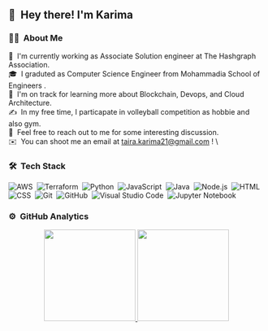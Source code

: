  ## 👋 &nbsp;Hey there! I'm Karima 

### ✌🏻 &nbsp;About Me
📍 &nbsp;I'm currently working as Associate Solution engineer at The Hashgraph Association.\
🎓 &nbsp;I graduted as Computer Science Engineer from Mohammadia School of Engineers .\
🌱 &nbsp;I'm on track for learning more about Blockchain, Devops, and Cloud Architecture.\
✍️ &nbsp;In my free time, I particapate in volleyball competition as hobbie and also gym.\
💬 &nbsp;Feel free to reach out to me for some interesting discussion.\
✉️ &nbsp;You can shoot me an email at taira.karima21@gmail.com ! \

### 🛠 &nbsp;Tech Stack
![AWS](https://img.shields.io/badge/AWS-%23FF9900.svg?style=for-the-badge&logo=amazon-aws&logoColor=white)&nbsp;
![Terraform](https://img.shields.io/badge/terraform-%235835CC.svg?style=for-the-badge&logo=terraform&logoColor=white)&nbsp;
![Python](https://img.shields.io/badge/-Python-05122A?style=flat&logo=python)&nbsp;
![JavaScript](https://img.shields.io/badge/-JavaScript-05122A?style=flat&logo=javascript)&nbsp;
![Java](https://img.shields.io/badge/-Java-05122A?style=flat&logo=Java&logoColor=FFA518)&nbsp;
![Node.js](https://img.shields.io/badge/-Node.js-05122A?style=flat&logo=node.js)&nbsp;
![HTML](https://img.shields.io/badge/-HTML-05122A?style=flat&logo=HTML5)&nbsp;
![CSS](https://img.shields.io/badge/-CSS-05122A?style=flat&logo=CSS3&logoColor=1572B6)&nbsp;
![Git](https://img.shields.io/badge/-Git-05122A?style=flat&logo=git)&nbsp;
![GitHub](https://img.shields.io/badge/-GitHub-05122A?style=flat&logo=github)&nbsp;
![Visual Studio Code](https://img.shields.io/badge/-Visual%20Studio%20Code-05122A?style=flat&logo=visual-studio-code&logoColor=007ACC)&nbsp;
![Jupyter Notebook](https://img.shields.io/badge/jupyter-%23FA0F00.svg?style=flat&logo=jupyter&logoColor=white)&nbsp;

### ⚙️ &nbsp;GitHub Analytics
<p align="center">
<a href="https://github.com/KarimaTaira">
  <img height="180em" src="https://github-readme-stats-eight-theta.vercel.app/api?username=KarimaTaira&show_icons=true&theme=algolia&include_all_commits=true&count_private=true"/>
  <img height="180em" src="https://github-readme-stats-eight-theta.vercel.app/api/top-langs/?username=KarimaTaira&layout=compact&langs_count=8&theme=algolia"/>
</a>
</p>
